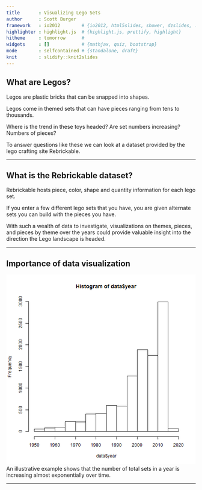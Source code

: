 ```yaml
---
title       : Visualizing Lego Sets
author      : Scott Burger
framework   : io2012        # {io2012, html5slides, shower, dzslides, ...}
highlighter : highlight.js  # {highlight.js, prettify, highlight}
hitheme     : tomorrow      # 
widgets     : []            # {mathjax, quiz, bootstrap}
mode        : selfcontained # {standalone, draft}
knit        : slidify::knit2slides
---
```


## What are Legos?

Legos are plastic bricks that can be snapped into shapes.

Legos come in themed sets that can have pieces ranging from tens to thousands.

Where is the trend in these toys headed? Are set numbers increasing? Numbers of pieces?

To answer questions like these we can look at a dataset provided by the lego crafting site Rebrickable.

--- 

## What is the Rebrickable dataset?

Rebrickable hosts piece, color, shape and quantity information for each lego set.

If you enter a few different lego sets that you have, you are given alternate sets you can build with the pieces you have.

With such a wealth of data to investigate, visualizations on themes, pieces, and pieces by theme over the years could provide valuable insight into the direction the Lego landscape is headed.


---

## Importance of data visualization


![plot of chunk unnamed-chunk-1](assets/fig/unnamed-chunk-1-1.png)
An illustrative example shows that the number of total sets in a year is increasing almost exponentially over time. 


---

